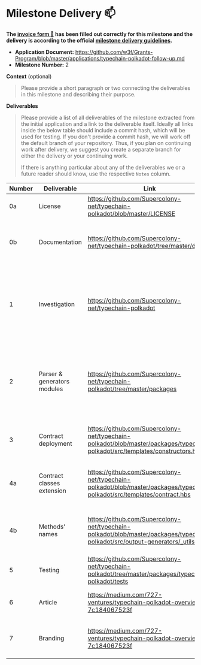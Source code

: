 # Milestone Delivery :mailbox:


**The [invoice form :pencil:](https://docs.google.com/forms/d/e/1FAIpQLSfmNYaoCgrxyhzgoKQ0ynQvnNRoTmgApz9NrMp-hd8mhIiO0A/viewform) has been filled out correctly for this milestone and the delivery is according to the official [milestone delivery guidelines](https://github.com/w3f/Grants-Program/blob/master/docs/milestone-deliverables-guidelines.md).**

* **Application Document:** https://github.com/w3f/Grants-Program/blob/master/applications/typechain-polkadot-follow-up.md
* **Milestone Number:** 2

**Context** (optional)
> Please provide a short paragraph or two connecting the deliverables in this milestone and describing their purpose.

**Deliverables**
> Please provide a list of all deliverables of the milestone extracted from the initial application and a link to the deliverable itself. Ideally all links inside the below table should include a commit hash, which will be used for testing. If you don't provide a commit hash, we will work off the default branch of your repository. Thus, if you plan on continuing work after delivery, we suggest you create a separate branch for either the delivery or your continuing work.
>
> If there is anything particular about any of the deliverables we or a future reader should know, use the respective `Notes` column.

| Number | Deliverable                                                                          | Link                                                                      | Notes                                                                                                           |
|-------|--------------------------------------------------------------------------------------|---------------------------------------------------------------------------|-----------------------------------------------------------------------------------------------------------------|
| 0a    | License                                                                              | https://github.com/Supercolony-net/typechain-polkadot/blob/master/LICENSE | MIT                                                                                                             |
 | 0b    | Documentation | https://github.com/Supercolony-net/typechain-polkadot/tree/master/docs    | We added docs for functions, and also auto-generated docs                                                       |
| 1     | Investigation | https://github.com/Supercolony-net/typechain-polkadot                     | We investigated how polkadot.js works under the hood and fixed bugs with new versions of polkadot               |
| 2     | Parser & generators modules | https://github.com/Supercolony-net/typechain-polkadot/tree/master/packages | We separated parser and typechain into two separate packages, and added Handlebars templates for generating code |
| 3     | Contract deployment | https://github.com/Supercolony-net/typechain-polkadot/blob/master/packages/typechain-polkadot/src/templates/constructors.hbs | We added a constructors namespace for contract deployment                                                       |
| 4a    | Contract classes extension | https://github.com/Supercolony-net/typechain-polkadot/blob/master/packages/typechain-polkadot/src/templates/contract.hbs | We added a new methods to Contract class for contract interaction                       | 
| 4b    | Methods' names | https://github.com/Supercolony-net/typechain-polkadot/blob/master/packages/typechain-polkadot/src/output-generators/_utils.ts | Formatting of methods names is done in preprocessAbi function |
| 5 | Testing | https://github.com/Supercolony-net/typechain-polkadot/tree/master/packages/typechain-polkadot/tests | PSP22 is covered with typechain-polkadot
| 6 | Article | https://medium.com/727-ventures/typechain-polkadot-overview-7c184067523f | An article about typechain-polkadot | 
| 7 | Branding | https://medium.com/727-ventures/typechain-polkadot-overview-7c184067523f | We have created logotype for typechain-polkadot |
 